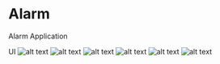 # Alarm
Alarm Application


UI
![alt text](https://github.com/quangtrungkhmt4/Alarm/blob/master/screen/Capture.PNG)
![alt text](https://github.com/quangtrungkhmt4/Alarm/blob/master/screen/Capture1.PNG)
![alt text](https://github.com/quangtrungkhmt4/Alarm/blob/master/screen/Capture2.PNG)
![alt text](https://github.com/quangtrungkhmt4/Alarm/blob/master/screen/Capture3.PNG)
![alt text](https://github.com/quangtrungkhmt4/Alarm/blob/master/screen/Capture4.PNG)
![alt text](https://github.com/quangtrungkhmt4/Alarm/blob/master/screen/Capture5.PNG)